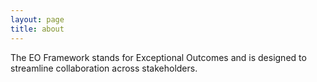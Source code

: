 ```yaml
---
layout: page
title: about
---
```


The EO Framework stands for Exceptional Outcomes and is designed to streamline collaboration across stakeholders.
